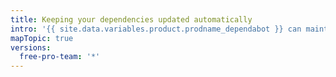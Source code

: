 ```yaml
---
title: Keeping your dependencies updated automatically
intro: '{{ site.data.variables.product.prodname_dependabot }} can maintain your repository''s dependencies automatically.'
mapTopic: true
versions:
  free-pro-team: '*'
---
```


